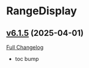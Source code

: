 # RangeDisplay

## [v6.1.5](https://github.com/mitchnull/RangeDisplay/tree/v6.1.5) (2025-04-01)
[Full Changelog](https://github.com/mitchnull/RangeDisplay/compare/v6.1.4...v6.1.5) 

- toc bump  
